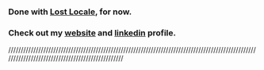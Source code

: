 ### Done with [Lost Locale](https://www.lostlocale.com/), for now.

### Check out my [website](https://chetantyagi.com/) and [linkedin](https://www.linkedin.com/in/chetantyagi06/) profile.
/////////////////////////////////////////////////////////////////////////////////////////////////////////////////////////////////////////////////
<!--
**chetanty/chetanty** is a ✨ _special_ ✨ repository because its `README.md` (this file) appears on your GitHub profile.

Here are some ideas to get you started:

- 🔭 I’m currently working on ...
- 🌱 I’m currently learning ...
- 👯 I’m looking to collaborate on ...
- 🤔 I’m looking for help with ...
- 💬 Ask me about ...
- 📫 How to reach me: ...
- 😄 Pronouns: ...
- ⚡ Fun fact: ...
-->
